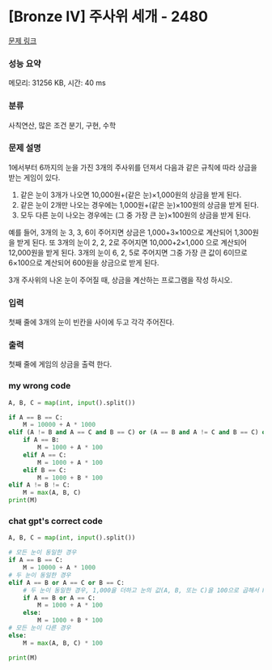 # [Bronze IV] 주사위 세개 - 2480 

[문제 링크](https://www.acmicpc.net/problem/2480) 

### 성능 요약

메모리: 31256 KB, 시간: 40 ms

### 분류

사칙연산, 많은 조건 분기, 구현, 수학

### 문제 설명

<p>1에서부터 6까지의 눈을 가진 3개의 주사위를 던져서 다음과 같은 규칙에 따라 상금을 받는 게임이 있다. </p>

<ol>
	<li>같은 눈이 3개가 나오면 10,000원+(같은 눈)×1,000원의 상금을 받게 된다. </li>
	<li>같은 눈이 2개만 나오는 경우에는 1,000원+(같은 눈)×100원의 상금을 받게 된다. </li>
	<li>모두 다른 눈이 나오는 경우에는 (그 중 가장 큰 눈)×100원의 상금을 받게 된다.  </li>
</ol>

<p>예를 들어, 3개의 눈 3, 3, 6이 주어지면 상금은 1,000+3×100으로 계산되어 1,300원을 받게 된다. 또 3개의 눈이 2, 2, 2로 주어지면 10,000+2×1,000 으로 계산되어 12,000원을 받게 된다. 3개의 눈이 6, 2, 5로 주어지면 그중 가장 큰 값이 6이므로 6×100으로 계산되어 600원을 상금으로 받게 된다.</p>

<p>3개 주사위의 나온 눈이 주어질 때, 상금을 계산하는 프로그램을 작성 하시오.</p>

### 입력 

 <p>첫째 줄에 3개의 눈이 빈칸을 사이에 두고 각각 주어진다. </p>

### 출력 

 <p>첫째 줄에 게임의 상금을 출력 한다.</p>


### my wrong code
```python
A, B, C = map(int, input().split())

if A == B == C: 
    M = 10000 + A * 1000 
elif (A != B and A == C and B == C) or (A == B and A != C and B == C) or (A == B and A == C and B != C):
    if A == B: 
        M = 1000 + A * 100
    elif A == C: 
        M = 1000 + A * 100
    elif B == C: 
        M = 1000 + B * 100
elif A != B != C: 
    M = max(A, B, C)
print(M)
```
### chat gpt's correct code
```python
A, B, C = map(int, input().split())

# 모든 눈이 동일한 경우
if A == B == C: 
    M = 10000 + A * 1000 
# 두 눈이 동일한 경우
elif A == B or A == C or B == C:
    # 두 눈이 동일한 경우, 1,000을 더하고 눈의 값(A, B, 또는 C)을 100으로 곱해서 M에 더한다.
    if A == B or A == C: 
        M = 1000 + A * 100
    else:
        M = 1000 + B * 100
# 모든 눈이 다른 경우
else:
    M = max(A, B, C) * 100

print(M)
```
